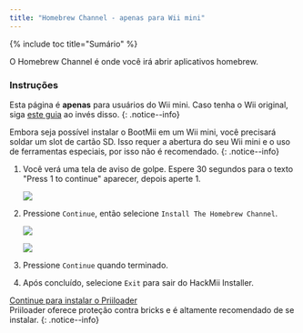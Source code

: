 ```yaml
---
title: "Homebrew Channel - apenas para Wii mini"
---
```


{% include toc title="Sumário" %}

O Homebrew Channel é onde você irá abrir aplicativos homebrew.

### Instruções
Esta página é **apenas** para usuários do Wii mini. Caso tenha o Wii original, siga [este guia](hbc) ao invés disso.
{: .notice--info}

Embora seja possível instalar o BootMii em um Wii mini, você precisará soldar um slot de cartão SD. Isso requer a abertura do seu Wii mini e o uso de ferramentas especiais, por isso não é recomendado.
{: .notice--info}

1. Você verá uma tela de aviso de golpe. Espere 30 segundos para o texto "Press 1 to continue" aparecer, depois aperte 1.

    ![](/images/hackmii/scam.png)

1. Pressione `Continue`, então selecione `Install The Homebrew Channel`.

    ![](/images/hackmii/hbc_install.png)

    ![](/images/hackmii/hbc_install_ok.png)

1. Pressione `Continue` quando terminado.
1. Após concluído, selecione `Exit` para sair do HackMii Installer.

[Continue para instalar o Priiloader](priiloader) <br> Priiloader oferece proteção contra bricks e é altamente recomendado de se instalar.
{: .notice--info}
